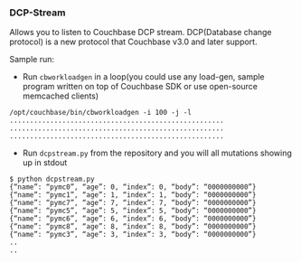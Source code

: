 ### DCP-Stream

Allows you to listen to Couchbase DCP stream. DCP(Database change protocol) is a new protocol that Couchbase v3.0 and later support.

Sample run:

* Run `cbworkloadgen` in a loop(you could use any load-gen, sample program written on top of Couchbase SDK or use open-source memcached clients)

```
/opt/couchbase/bin/cbworkloadgen -i 100 -j -l
.....................................................
.....................................................
.....................................................
```

* Run `dcpstream.py` from the repository and you will all mutations showing up in stdout

```
$ python dcpstream.py
{“name”: “pymc0”, “age”: 0, “index”: 0, “body”: “0000000000”}
{“name”: “pymc1”, “age”: 1, “index”: 1, “body”: “0000000000”}
{“name”: “pymc7”, “age”: 7, “index”: 7, “body”: “0000000000”}
{“name”: “pymc5”, “age”: 5, “index”: 5, “body”: “0000000000”}
{“name”: “pymc6”, “age”: 6, “index”: 6, “body”: “0000000000”}
{“name”: “pymc8”, “age”: 8, “index”: 8, “body”: “0000000000”}
{“name”: “pymc3”, “age”: 3, “index”: 3, “body”: “0000000000”}
..
..
```
